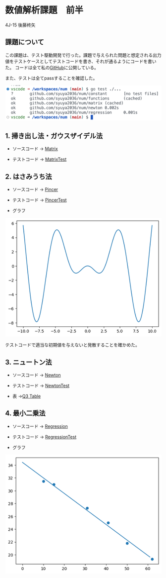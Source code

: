 # 数値解析課題　前半

4J-15 後藤柊矢

## 課題について

この課題は、テスト駆動開発で行った。課題で与えられた問題と想定される出力値をテストケースとしてテストコードを書き、それが通るようにコードを書いた。
コードは全て私の[GitHub](https://github.com/syuya2036/num)に公開している。

また、テストは全てpassすることを確認した。

![](./img/test01.png)

## 1. 掃き出し法・ガウスザイデル法

- ソースコード ->  [Matrix](https://github.com/syuya2036/num/blob/main/matrix/matrix.go)

- テストコード -> [MatrixTest](https://github.com/syuya2036/num/blob/main/matrix/matrix_test.go)

## 2. はさみうち法

- ソースコード -> [Pincer](https://github.com/syuya2036/num/blob/main/newton/newton.go)

- テストコード -> [PincerTest](https://github.com/syuya2036/num/blob/main/newton/newton_test.go)

- グラフ 

![](./img/sin.png)

テストコードで適当な初期値を与えないと発散することを確かめた。

## 3. ニュートン法

- ソースコード -> [Newton](https://github.com/syuya2036/num/blob/main/newton/newton.go)

- テストコード -> [NewtonTest](https://github.com/syuya2036/num/blob/main/newton/newton_test.go)

- 表 ->[Q3 Table](https://github.com/syuya2036/num/blob/main/docs/newton.md)

## 4. 最小二乗法

- ソースコード -> [Regression](https://github.com/syuya2036/num/blob/main/regression/regression.go)

- テストコード -> [RegressionTest](https://github.com/syuya2036/num/blob/main/regression/regression_test.go)

- グラフ 

![](./img/regression.png)